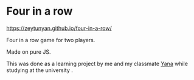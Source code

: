 # Four in a row

https://zeytunyan.github.io/four-in-a-row/

Four in a row game for two players. 

Made on pure JS. 

This was done as a learning project by me and my classmate <a href="https://github.com/yanhvo">Yana</a> while studying at the university .
